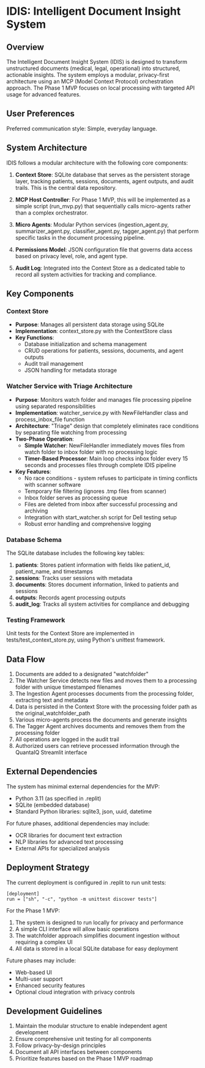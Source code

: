 # IDIS: Intelligent Document Insight System

## Overview
The Intelligent Document Insight System (IDIS) is designed to transform unstructured documents (medical, legal, operational) into structured, actionable insights. The system employs a modular, privacy-first architecture using an MCP (Model Context Protocol) orchestration approach. The Phase 1 MVP focuses on local processing with targeted API usage for advanced features.

## User Preferences
Preferred communication style: Simple, everyday language.

## System Architecture
IDIS follows a modular architecture with the following core components:

1. **Context Store**: SQLite database that serves as the persistent storage layer, tracking patients, sessions, documents, agent outputs, and audit trails. This is the central data repository.

2. **MCP Host Controller**: For Phase 1 MVP, this will be implemented as a simple script (run_mvp.py) that sequentially calls micro-agents rather than a complex orchestrator.

3. **Micro Agents**: Modular Python services (ingestion_agent.py, summarizer_agent.py, classifier_agent.py, tagger_agent.py) that perform specific tasks in the document processing pipeline.

4. **Permissions Model**: JSON configuration file that governs data access based on privacy level, role, and agent type.

5. **Audit Log**: Integrated into the Context Store as a dedicated table to record all system activities for tracking and compliance.

## Key Components

### Context Store
- **Purpose**: Manages all persistent data storage using SQLite
- **Implementation**: context_store.py with the ContextStore class
- **Key Functions**:
  - Database initialization and schema management
  - CRUD operations for patients, sessions, documents, and agent outputs
  - Audit trail management
  - JSON handling for metadata storage

### Watcher Service with Triage Architecture
- **Purpose**: Monitors watch folder and manages file processing pipeline using separated responsibilities
- **Implementation**: watcher_service.py with NewFileHandler class and process_inbox_file function
- **Architecture**: "Triage" design that completely eliminates race conditions by separating file watching from processing
- **Two-Phase Operation**:
  - **Simple Watcher**: NewFileHandler immediately moves files from watch folder to inbox folder with no processing logic
  - **Timer-Based Processor**: Main loop checks inbox folder every 15 seconds and processes files through complete IDIS pipeline
- **Key Features**:
  - No race conditions - system refuses to participate in timing conflicts with scanner software
  - Temporary file filtering (ignores .tmp files from scanner)
  - Inbox folder serves as processing queue
  - Files are deleted from inbox after successful processing and archiving
  - Integration with start_watcher.sh script for Dell testing setup
  - Robust error handling and comprehensive logging

### Database Schema
The SQLite database includes the following key tables:
1. **patients**: Stores patient information with fields like patient_id, patient_name, and timestamps
2. **sessions**: Tracks user sessions with metadata
3. **documents**: Stores document information, linked to patients and sessions
4. **outputs**: Records agent processing outputs
5. **audit_log**: Tracks all system activities for compliance and debugging

### Testing Framework
Unit tests for the Context Store are implemented in tests/test_context_store.py, using Python's unittest framework.

## Data Flow
1. Documents are added to a designated "watchfolder" 
2. The Watcher Service detects new files and moves them to a processing folder with unique timestamped filenames
3. The Ingestion Agent processes documents from the processing folder, extracting text and metadata
4. Data is persisted in the Context Store with the processing folder path as the original_watchfolder_path
5. Various micro-agents process the documents and generate insights
6. The Tagger Agent archives documents and removes them from the processing folder
7. All operations are logged in the audit trail
8. Authorized users can retrieve processed information through the QuantaIQ Streamlit interface

## External Dependencies
The system has minimal external dependencies for the MVP:
- Python 3.11 (as specified in .replit)
- SQLite (embedded database)
- Standard Python libraries: sqlite3, json, uuid, datetime

For future phases, additional dependencies may include:
- OCR libraries for document text extraction
- NLP libraries for advanced text processing
- External APIs for specialized analysis

## Deployment Strategy
The current deployment is configured in .replit to run unit tests:
```
[deployment]
run = ["sh", "-c", "python -m unittest discover tests"]
```

For the Phase 1 MVP:
1. The system is designed to run locally for privacy and performance
2. A simple CLI interface will allow basic operations
3. The watchfolder approach simplifies document ingestion without requiring a complex UI
4. All data is stored in a local SQLite database for easy deployment

Future phases may include:
- Web-based UI
- Multi-user support
- Enhanced security features
- Optional cloud integration with privacy controls

## Development Guidelines
1. Maintain the modular structure to enable independent agent development
2. Ensure comprehensive unit testing for all components
3. Follow privacy-by-design principles
4. Document all API interfaces between components
5. Prioritize features based on the Phase 1 MVP roadmap